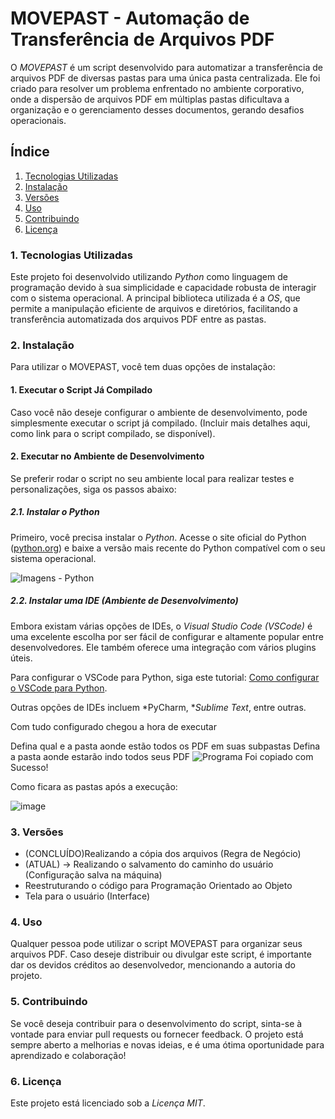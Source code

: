 # MOVEPAST - Automação de Transferência de Arquivos PDF

O *MOVEPAST* é um script desenvolvido para automatizar a transferência de arquivos PDF de diversas pastas para uma única pasta centralizada. Ele foi criado para resolver um problema enfrentado no ambiente corporativo, onde a dispersão de arquivos PDF em múltiplas pastas dificultava a organização e o gerenciamento desses documentos, gerando desafios operacionais.

## Índice

1. [Tecnologias Utilizadas](#tecnologias-utilizadas)
2. [Instalação](#instalacao)
3. [Versões](#Versões)
4. [Uso](#uso)
5. [Contribuindo](#contribuindo)
6. [Licença](#licenca)

### 1. Tecnologias Utilizadas

Este projeto foi desenvolvido utilizando *Python* como linguagem de programação devido à sua simplicidade e capacidade robusta de interagir com o sistema operacional. A principal biblioteca utilizada é a *OS*, que permite a manipulação eficiente de arquivos e diretórios, facilitando a transferência automatizada dos arquivos PDF entre as pastas.

### 2. Instalação

Para utilizar o MOVEPAST, você tem duas opções de instalação:

#### 1. Executar o Script Já Compilado
Caso você não deseje configurar o ambiente de desenvolvimento, pode simplesmente executar o script já compilado. (Incluir mais detalhes aqui, como link para o script compilado, se disponível).

#### 2. Executar no Ambiente de Desenvolvimento
Se preferir rodar o script no seu ambiente local para realizar testes e personalizações, siga os passos abaixo:

##### 2.1. Instalar o Python
Primeiro, você precisa instalar o *Python*. Acesse o site oficial do Python ([python.org](https://www.python.org/)) e baixe a versão mais recente do Python compatível com o seu sistema operacional.

![Imagens - Python](https://github.com/user-attachments/assets/bf2755f8-ee88-4d55-ae6a-710bba105324)

##### 2.2. Instalar uma IDE (Ambiente de Desenvolvimento)
Embora existam várias opções de IDEs, o *Visual Studio Code (VSCode)* é uma excelente escolha por ser fácil de configurar e altamente popular entre desenvolvedores. Ele também oferece uma integração com vários plugins úteis.

Para configurar o VSCode para Python, siga este tutorial: [Como configurar o VSCode para Python](https://www.datacamp.com/pt/tutorial/setting-up-vscode-python).

Outras opções de IDEs incluem *PyCharm, **Sublime Text*, entre outras.

Com tudo configurado chegou a hora de executar

Defina qual e a pasta aonde estão todos os PDF em suas subpastas
Defina a pasta aonde estarão indo todos seus PDF
![Programa](https://github.com/user-attachments/assets/400de0a4-e784-404a-83b1-70c13ea09d35)
Foi copiado com Sucesso!

Como ficara as pastas após a execução:

![image](https://github.com/user-attachments/assets/47bb5ade-0dd6-435c-8210-f2b8375f7f4a)

### 3. Versões
<ul>
  <li>(CONCLUÍDO)Realizando a cópia dos arquivos (Regra de Negócio)</li>
  <li>(ATUAL) -> Realizando o salvamento do caminho do usuário (Configuração salva na máquina) </li>  
  <li>Reestruturando o código para Programação Orientado ao Objeto</li>
  <li>Tela para o usuário (Interface)</li>
</ul>

### 4. Uso

Qualquer pessoa pode utilizar o script MOVEPAST para organizar seus arquivos PDF. Caso deseje distribuir ou divulgar este script, é importante dar os devidos créditos ao desenvolvedor, mencionando a autoria do projeto.

### 5. Contribuindo

Se você deseja contribuir para o desenvolvimento do script, sinta-se à vontade para enviar pull requests ou fornecer feedback. O projeto está sempre aberto a melhorias e novas ideias, e é uma ótima oportunidade para aprendizado e colaboração!

### 6. Licença

Este projeto está licenciado sob a *Licença MIT*.
